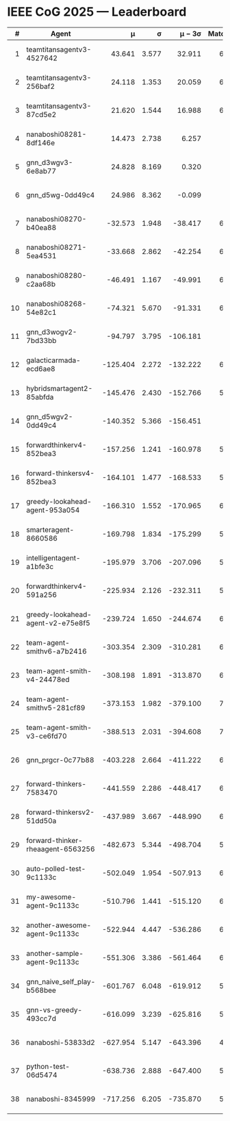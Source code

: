 # IEEE CoG 2025 — Leaderboard

| # | Agent | μ | σ | μ − 3σ | Matches | Updated |
|---:|---|---:|---:|---:|---:|---|
| 1 | teamtitansagentv3-4527642 | 43.641 | 3.577 | 32.911 | 6996 | 2025-08-30 09:19 |
| 2 | teamtitansagentv3-256baf2 | 24.118 | 1.353 | 20.059 | 6596 | 2025-08-30 09:19 |
| 3 | teamtitansagentv3-87cd5e2 | 21.620 | 1.544 | 16.988 | 6220 | 2025-08-30 09:19 |
| 4 | nanaboshi08281-8df146e | 14.473 | 2.738 | 6.257 | 276 | 2025-08-30 09:19 |
| 5 | gnn_d3wgv3-6e8ab77 | 24.828 | 8.169 | 0.320 | 138 | 2025-08-30 09:19 |
| 6 | gnn_d5wg-0dd49c4 | 24.986 | 8.362 | -0.099 | 120 | 2025-08-30 09:19 |
| 7 | nanaboshi08270-b40ea88 | -32.573 | 1.948 | -38.417 | 6820 | 2025-08-30 09:19 |
| 8 | nanaboshi08271-5ea4531 | -33.668 | 2.862 | -42.254 | 6778 | 2025-08-30 09:19 |
| 9 | nanaboshi08280-c2aa68b | -46.491 | 1.167 | -49.991 | 6058 | 2025-08-30 09:19 |
| 10 | nanaboshi08268-54e82c1 | -74.321 | 5.670 | -91.331 | 6260 | 2025-08-30 09:19 |
| 11 | gnn_d3wogv2-7bd33bb | -94.797 | 3.795 | -106.181 | 274 | 2025-08-30 09:19 |
| 12 | galacticarmada-ecd6ae8 | -125.404 | 2.272 | -132.222 | 6180 | 2025-08-30 09:19 |
| 13 | hybridsmartagent2-85abfda | -145.476 | 2.430 | -152.766 | 5748 | 2025-08-30 09:19 |
| 14 | gnn_d5wgv2-0dd49c4 | -140.352 | 5.366 | -156.451 | 226 | 2025-08-30 09:19 |
| 15 | forwardthinkerv4-852bea3 | -157.256 | 1.241 | -160.978 | 5465 | 2025-08-30 09:19 |
| 16 | forward-thinkersv4-852bea3 | -164.101 | 1.477 | -168.533 | 5197 | 2025-08-30 09:19 |
| 17 | greedy-lookahead-agent-953a054 | -166.310 | 1.552 | -170.965 | 6068 | 2025-08-30 09:19 |
| 18 | smarteragent-8660586 | -169.798 | 1.834 | -175.299 | 5337 | 2025-08-30 09:19 |
| 19 | intelligentagent-a1bfe3c | -195.979 | 3.706 | -207.096 | 5673 | 2025-08-30 09:19 |
| 20 | forwardthinkerv4-591a256 | -225.934 | 2.126 | -232.311 | 5342 | 2025-08-30 09:19 |
| 21 | greedy-lookahead-agent-v2-e75e8f5 | -239.724 | 1.650 | -244.674 | 6460 | 2025-08-30 09:19 |
| 22 | team-agent-smithv6-a7b2416 | -303.354 | 2.309 | -310.281 | 6900 | 2025-08-30 09:19 |
| 23 | team-agent-smith-v4-24478ed | -308.198 | 1.891 | -313.870 | 6358 | 2025-08-30 09:19 |
| 24 | team-agent-smithv5-281cf89 | -373.153 | 1.982 | -379.100 | 7060 | 2025-08-30 09:19 |
| 25 | team-agent-smith-v3-ce6fd70 | -388.513 | 2.031 | -394.608 | 7538 | 2025-08-30 09:19 |
| 26 | gnn_prgcr-0c77b88 | -403.228 | 2.664 | -411.222 | 6130 | 2025-08-30 09:19 |
| 27 | forward-thinkers-7583470 | -441.559 | 2.286 | -448.417 | 6700 | 2025-08-30 09:19 |
| 28 | forward-thinkersv2-51dd50a | -437.989 | 3.667 | -448.990 | 6068 | 2025-08-30 09:19 |
| 29 | forward-thinker-rheaagent-6563256 | -482.673 | 5.344 | -498.704 | 5728 | 2025-08-30 09:19 |
| 30 | auto-polled-test-9c1133c | -502.049 | 1.954 | -507.913 | 6600 | 2025-08-30 09:19 |
| 31 | my-awesome-agent-9c1133c | -510.796 | 1.441 | -515.120 | 6620 | 2025-08-30 09:19 |
| 32 | another-awesome-agent-9c1133c | -522.944 | 4.447 | -536.286 | 6300 | 2025-08-30 09:19 |
| 33 | another-sample-agent-9c1133c | -551.306 | 3.386 | -561.464 | 6780 | 2025-08-30 09:19 |
| 34 | gnn_naive_self_play-b568bee | -601.767 | 6.048 | -619.912 | 5500 | 2025-08-30 09:19 |
| 35 | gnn-vs-greedy-493cc7d | -616.099 | 3.239 | -625.816 | 5300 | 2025-08-30 09:19 |
| 36 | nanaboshi-53833d2 | -627.954 | 5.147 | -643.396 | 4940 | 2025-08-30 09:19 |
| 37 | python-test-06d5474 | -638.736 | 2.888 | -647.400 | 5580 | 2025-08-30 09:19 |
| 38 | nanaboshi-8345999 | -717.256 | 6.205 | -735.870 | 5790 | 2025-08-30 09:19 |
